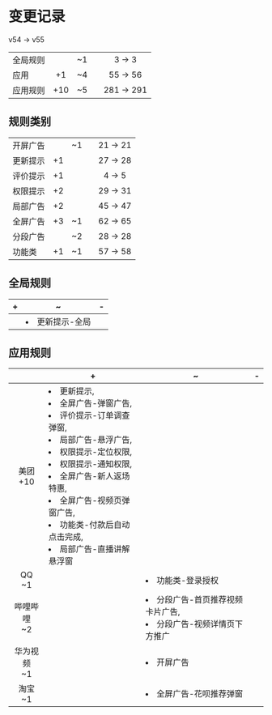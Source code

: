 # 变更记录

v54 -> v55

||||||
|-|:-:|:-:|:-:|:-:|
|全局规则||~1||3 -> 3|
|应用|+1|~4||55 -> 56|
|应用规则|+10|~5||281 -> 291|

## 规则类别

||||||
|-|:-:|:-:|:-:|:-:|
|开屏广告||~1||21 -> 21|
|更新提示|+1|||27 -> 28|
|评价提示|+1|||4 -> 5|
|权限提示|+2|||29 -> 31|
|局部广告|+2|||45 -> 47|
|全屏广告|+3|~1||62 -> 65|
|分段广告||~2||28 -> 28|
|功能类|+1|~1||57 -> 58|

## 全局规则

|+|~|-|
|-|-|-|
||<li>更新提示-全局||

## 应用规则

||+|~|-|
|:-:|-|-|-|
|美团<br>+10|<li>更新提示,<li>全屏广告-弹窗广告,<li>评价提示-订单调查弹窗,<li>局部广告-悬浮广告,<li>权限提示-定位权限,<li>权限提示-通知权限,<li>全屏广告-新人返场特惠,<li>全屏广告-视频页弹窗广告,<li>功能类-付款后自动点击完成,<li>局部广告-直播讲解悬浮窗|||
|QQ<br>~1||<li>功能类-登录授权||
|哔哩哔哩<br>~2||<li>分段广告-首页推荐视频卡片广告,<li>分段广告-视频详情页下方推广||
|华为视频<br>~1||<li>开屏广告||
|淘宝<br>~1||<li>全屏广告-花呗推荐弹窗||
